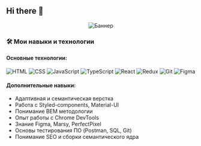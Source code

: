 ## Hi there 👋
<p align="center">
  <img src="https://via.placeholder.com/800x200.png?text=Добро+пожаловать!" alt="Баннер" />
</p>

### 🛠️ **Мои навыки и технологии**

#### **Основные технологии:**
![HTML](https://img.shields.io/badge/-HTML-E34F26?style=flat-square&logo=html5&logoColor=white)
![CSS](https://img.shields.io/badge/-CSS-1572B6?style=flat-square&logo=css3&logoColor=white)
![JavaScript](https://img.shields.io/badge/-JavaScript-F7DF1E?style=flat-square&logo=javascript&logoColor=black)
![TypeScript](https://img.shields.io/badge/-TypeScript-3178C6?style=flat-square&logo=typescript&logoColor=white)
![React](https://img.shields.io/badge/-React-61DAFB?style=flat-square&logo=react&logoColor=black)
![Redux](https://img.shields.io/badge/-Redux-764ABC?style=flat-square&logo=redux&logoColor=white)
![Git](https://img.shields.io/badge/-Git-F05032?style=flat-square&logo=git&logoColor=white)
![Figma](https://img.shields.io/badge/-Figma-F24E1E?style=flat-square&logo=figma&logoColor=white)


#### **Дополнительные навыки:**
- Адаптивная и семантическая верстка
- Работа с Styled-components, Material-UI
- Понимание BEM методологии
- Опыт работы с Chrome DevTools
- Знание Figma, Marsy, PerfectPixel
- Основы тестирования ПО (Postman, SQL, Git)
- Понимание SEO и сборки семантического ядра

